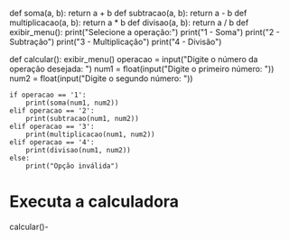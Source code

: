 def soma(a, b):
    return a + b
def subtracao(a, b):
    return a - b
def multiplicacao(a, b):
    return a * b
def divisao(a, b):
    return a / b
def exibir_menu():
    print("Selecione a operação:")
    print("1 - Soma")
    print("2 - Subtração")
    print("3 - Multiplicação")
    print("4 - Divisão")

def calcular():
    exibir_menu()
    operacao = input("Digite o número da operação desejada: ")
    num1 = float(input("Digite o primeiro número: "))
    num2 = float(input("Digite o segundo número: "))

    if operacao == '1':
        print(soma(num1, num2))
    elif operacao == '2':
        print(subtracao(num1, num2))
    elif operacao == '3':
        print(multiplicacao(num1, num2))
    elif operacao == '4':
        print(divisao(num1, num2))
    else:
        print("Opção inválida")

# Executa a calculadora
calcular()-
